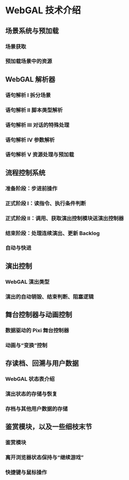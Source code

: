 # WebGAL 技术介绍

## 场景系统与预加载

### 场景获取

### 预加载场景中的资源

## WebGAL 解析器

### 语句解析 Ⅰ 拆分场景

### 语句解析 Ⅱ 脚本类型解析

### 语句解析 Ⅲ 对话的特殊处理

### 语句解析 Ⅳ 参数解析

### 语句解析 Ⅴ 资源处理与预加载

## 流程控制系统

### 准备阶段：步进前操作

### 正式阶段 Ⅰ：读指令、执行条件判断

### 正式阶段 Ⅱ：调用、获取演出控制模块送演出控制器

### 结束阶段：处理连续演出、更新 Backlog

### 自动与快进

## 演出控制

### WebGAL 演出类型

### 演出的自动销毁、结束判断、阻塞逻辑

## 舞台控制器与动画控制

### 数据驱动的 Pixi 舞台控制器

### 动画与“变换”控制

## 存读档、回溯与用户数据

### WebGAL 状态表介绍

### 演出状态的存储与恢复

### 存档与其他用户数据的存储

## 鉴赏模块，以及一些细枝末节

### 鉴赏模块

### 离开浏览器状态保持与“继续游戏”

### 快捷键与鼠标操作
